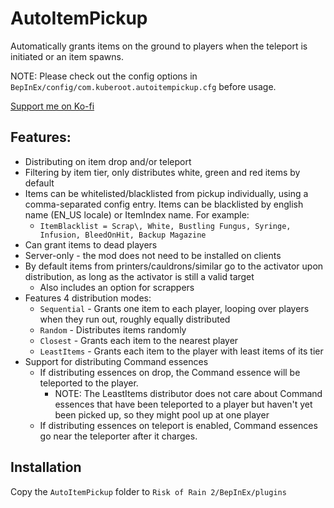 # AutoItemPickup

Automatically grants items on the ground to players when the teleport is initiated or an item spawns.

NOTE: Please check out the config options in `BepInEx/config/com.kuberoot.autoitempickup.cfg` before usage.

[Support me on Ko-fi](https://ko-fi.com/kuberoot)

## Features:

- Distributing on item drop and/or teleport
- Filtering by item tier, only distributes white, green and red items by default
- Items can be whitelisted/blacklisted from pickup individually, using a comma-separated config entry. Items can be blacklisted by english name (EN_US locale) or ItemIndex name. For example:
  - `ItemBlacklist = Scrap\, White, Bustling Fungus, Syringe, Infusion, BleedOnHit, Backup Magazine`
- Can grant items to dead players
- Server-only - the mod does not need to be installed on clients
- By default items from printers/cauldrons/similar go to the activator upon distribution, as long as the activator is still a valid target
  - Also includes an option for scrappers
- Features 4 distribution modes:
  - `Sequential` - Grants one item to each player, looping over players when they run out, roughly equally distributed
  - `Random` - Distributes items randomly
  - `Closest` - Grants each item to the nearest player
  - `LeastItems` - Grants each item to the player with least items of its tier
- Support for distributing Command essences
  - If distributing essences on drop, the Command essence will be teleported to the player. 
    - NOTE: The LeastItems distributor does not care about Command essences that have been teleported to a player but haven't yet been picked up, so they might pool up at one player
  - If distributing essences on teleport is enabled, Command essences go near the teleporter after it charges.

## Installation

Copy the `AutoItemPickup` folder to `Risk of Rain 2/BepInEx/plugins`
